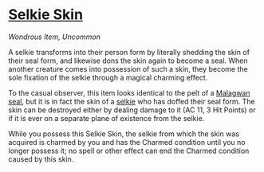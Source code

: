# [Selkie Skin](https://github.com/mpanighetti/dnd5e-magic-items/blob/main/wondrous-items/selkie-skin.md)

_Wondrous Item, Uncommon_

A selkie transforms into their person form by literally shedding the skin of their seal form, and likewise dons the skin again to become a seal. When another creature comes into possession of such a skin, they become the sole fixation of the selkie through a magical charming effect.

To the casual observer, this item looks identical to the pelt of a [Malagwan seal](../../ch-7-mote-bestiary/malagwan-seal.md), but it is in fact the skin of a [selkie](../../ch-5-character-options/species/selkie/) who has doffed their seal form. The skin can be destroyed either by dealing damage to it (AC 11, 3 Hit Points) or if it is ever on a separate plane of existence from the selkie.

While you possess this Selkie Skin, the selkie from which the skin was acquired is charmed by you and has the Charmed condition until you no longer possess it; no spell or other effect can end the Charmed condition caused by this skin.
